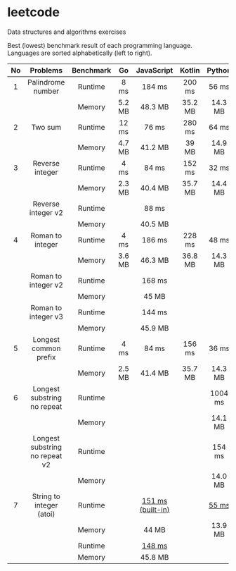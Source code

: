 # leetcode

Data structures and algorithms exercises

Best (lowest) benchmark result of each programming language.  
Languages are sorted alphabetically (left to right).

| No  |            Problems            | Benchmark |   Go   |                          JavaScript                          | Kotlin  |                  Python                  |
| :-: | :----------------------------: | :-------: | :----: | :----------------------------------------------------------: | :-----: | :--------------------------------------: |
|  1  |       Palindrome number        |  Runtime  |  8 ms  |                            184 ms                            | 200 ms  |                  56 ms                   |
|     |                                |  Memory   | 5.2 MB |                           48.3 MB                            | 35.2 MB |                 14.3 MB                  |
|  2  |            Two sum             |  Runtime  | 12 ms  |                            76 ms                             | 280 ms  |                  64 ms                   |
|     |                                |  Memory   | 4.7 MB |                           41.2 MB                            |  39 MB  |                 14.9 MB                  |
|  3  |        Reverse integer         |  Runtime  |  4 ms  |                            84 ms                             | 152 ms  |                  32 ms                   |
|     |                                |  Memory   | 2.3 MB |                           40.4 MB                            | 35.7 MB |                 14.4 MB                  |
|     |       Reverse integer v2       |  Runtime  |        |                            88 ms                             |         |                                          |
|     |                                |  Memory   |        |                           40.5 MB                            |         |                                          |
|  4  |        Roman to integer        |  Runtime  |  4 ms  |                            186 ms                            | 228 ms  |                  48 ms                   |
|     |                                |  Memory   | 3.6 MB |                           46.3 MB                            | 36.8 MB |                 14.3 MB                  |
|     |      Roman to integer v2       |  Runtime  |        |                            168 ms                            |         |                                          |
|     |                                |  Memory   |        |                            45 MB                             |         |                                          |
|     |      Roman to integer v3       |  Runtime  |        |                            144 ms                            |         |                                          |
|     |                                |  Memory   |        |                           45.9 MB                            |         |                                          |
|  5  |     Longest common prefix      |  Runtime  |  4 ms  |                            84 ms                             | 156 ms  |                  36 ms                   |
|     |                                |  Memory   | 2.5 MB |                           41.4 MB                            | 35.7 MB |                 14.3 MB                  |
|  6  |  Longest substring no repeat   |  Runtime  |        |                                                              |         |                 1004 ms                  |
|     |                                |  Memory   |        |                                                              |         |                 14.1 MB                  |
|     | Longest substring no repeat v2 |  Runtime  |        |                                                              |         |                  154 ms                  |
|     |                                |  Memory   |        |                                                              |         |                 14.0 MB                  |
|  7  |    String to integer (atoi)    |  Runtime  |        | [151 ms (built-in)](./string-to-integer/solution_builtin.js) |         | [55 ms](./string-to-integer/solution.py) |
|     |                                |  Memory   |        |                            44 MB                             |         |                 13.9 MB                  |
|     |                                |  Runtime  |        |          [148 ms](./string-to-integer/solution.js)           |         |
|     |                                |  Memory   |        |                           45.8 MB                            |         |
